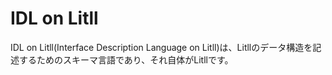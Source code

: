 # IDL on Litll 

IDL on Litll(Interface Description Language on Litll)は、Litllのデータ構造を記述するためのスキーマ言語であり、それ自体がLitllです。

